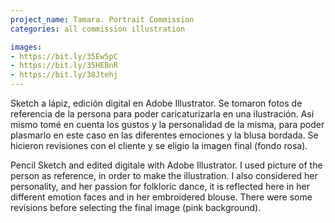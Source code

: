 ```yaml
---
project_name: Tamara. Portrait Commission
categories: all commission illustration

images:
- https://bit.ly/35Ew5pC
- https://bit.ly/35HEBnR
- https://bit.ly/38Jtehj
---
```


Sketch a lápiz, edición digital en Adobe Illustrator. Se tomaron fotos de referencia de la persona para poder caricaturizarla en una ilustración. Así mismo tomé en cuenta los gustos y la personalidad de la misma, para poder plasmarlo en este caso en las diferentes emociones y la blusa bordada. Se hicieron revisiones con el cliente y se eligio la imagen final (fondo rosa).


Pencil Sketch and edited digitale with Adobe Illustrator. I used picture of the person as reference, in order to make the illustration. I also considered her personality, and her passion for folkloric dance, it is reflected here in her different emotion faces and in her embroidered blouse. There were some revisions before selecting the final image (pink background).
